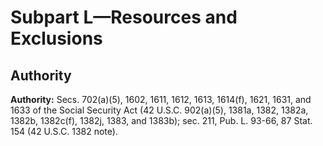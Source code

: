 # Subpart L—Resources and Exclusions

## Authority

**Authority:** Secs. 702(a)(5), 1602, 1611, 1612, 1613, 1614(f), 1621, 1631, and 1633 of the Social Security Act (42 U.S.C. 902(a)(5), 1381a, 1382, 1382a, 1382b, 1382c(f), 1382j, 1383, and 1383b); sec. 211, Pub. L. 93-66, 87 Stat. 154 (42 U.S.C. 1382 note).


